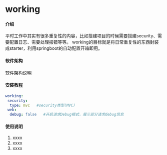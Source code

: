 # working

#### 介绍
平时工作中其实有很多重复性的内容，比如搭建项目的时候需要搭建security、需要配置日志、需要处理报错等等。
working的目标就是将日常重复性的东西封装成starter，利用springboot的自动配置开箱即用。

#### 软件架构
软件架构说明


#### 安装教程

```yaml
working:
 security:
  type: mvc   #security类型(MVC)
 web:
  debug: false   #开启请求Debug模式，展示部分请求debug信息
```

#### 使用说明

1. xxxx
2. xxxx
3. xxxx